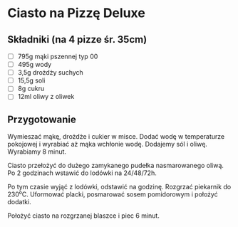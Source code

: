 # Ciasto na Pizzę Deluxe

## Składniki (na 4 pizze śr. 35cm)

* [ ] 795g mąki pszennej typ 00
* [ ] 495g wody
* [ ] 3,5g drożdży suchych
* [ ] 15,5g soli
* [ ] 8g cukru
* [ ] 12ml oliwy z oliwek

## Przygotowanie

Wymieszać mąkę, drożdże i cukier w misce. Dodać wodę w temperaturze pokojowej i wyrabiać aż mąka wchłonie wodę. Dodajemy sól i oliwę. Wyrabiamy 8 minut.

Ciasto przełożyć do dużego zamykanego pudełka nasmarowanego oliwą. Po 2 godzinach wstawić do lodówki na 24/48/72h.

Po tym czasie wyjąć z lodówki, odstawić na godzinę.
Rozgrzać piekarnik do 230⁰C. Uformować placki, posmarować sosem pomidorowym i położyć dodatki.

Położyć ciasto na rozgrzanej blaszce i piec 6 minut.

